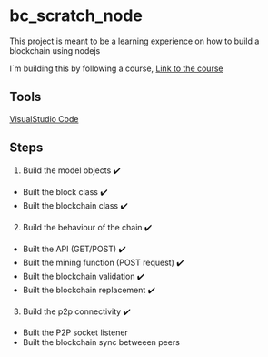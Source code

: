 # bc_scratch_node

This project is meant to be a learning experience on how to build a blockchain using nodejs 

I´m building this by following a course, [Link to the course](https://www.udemy.com/build-blockchain/learn/lecture/9314324?start=15#overview)

## Tools
[VisualStudio Code](https://code.visualstudio.com/)

## Steps

1. Build the model objects :heavy_check_mark:
  
  - Built the block class :heavy_check_mark:
  - Built the blockchain class :heavy_check_mark:
2. Build the behaviour of the chain :heavy_check_mark:
  
  - Built the API (GET/POST) :heavy_check_mark:
  - Built the mining function (POST request) :heavy_check_mark:
  - Built the blockchain validation :heavy_check_mark:
  - Built the blockchain replacement :heavy_check_mark:
3. Build the p2p connectivity :heavy_check_mark:
  
  - Built the P2P socket listener
  - Built the blockchain sync betweeen peers
  
